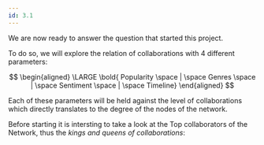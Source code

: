 ```yaml
---
id: 3.1
---
```


We are now ready to answer the question that started this project.

To do so, we will explore the relation of collaborations with 4 different parameters:

$$
\begin{aligned}
\LARGE
\bold{
Popularity \space | \space Genres \space |  \space Sentiment \space | \space Timeline}
\end{aligned}
$$

Each of these parameters will be held against the level of collaborations which directly translates to the degree of the nodes of the network.

Before starting it is intersting to take a look at the Top collaborators of the Network, thus the _kings and queens
of collaborations_:
